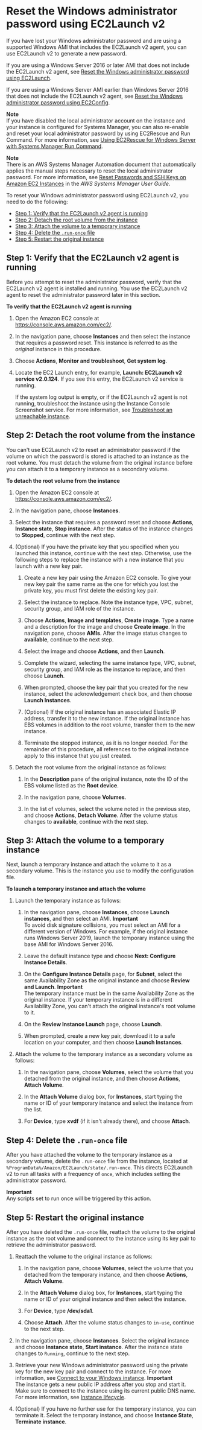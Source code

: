 # Reset the Windows administrator password using EC2Launch v2<a name="ResettingAdminPassword_EC2Launchv2"></a>

If you have lost your Windows administrator password and are using a supported Windows AMI that includes the EC2Launch v2 agent, you can use EC2Launch v2 to generate a new password\.

If you are using a Windows Server 2016 or later AMI that does not include the EC2Launch v2 agent, see [Reset the Windows administrator password using EC2Launch](ResettingAdminPassword_EC2Launch.md)\.

If you are using a Windows Server AMI earlier than Windows Server 2016 that does not include the EC2Launch v2 agent, see [Reset the Windows administrator password using EC2Config](ResettingAdminPassword_EC2Config.md)\.

**Note**  
If you have disabled the local administrator account on the instance and your instance is configured for Systems Manager, you can also re\-enable and reset your local administrator password by using EC2Rescue and Run Command\. For more information, see [Using EC2Rescue for Windows Server with Systems Manager Run Command](https://docs.aws.amazon.com/AWSEC2/latest/WindowsGuide/ec2rw-ssm.html)\.

**Note**  
There is an AWS Systems Manager Automation document that automatically applies the manual steps necessary to reset the local administrator password\. For more information, see [Reset Passwords and SSH Keys on Amazon EC2 Instances](https://docs.aws.amazon.com/systems-manager/latest/userguide/automation-ec2reset.html) in the *AWS Systems Manager User Guide*\.

To reset your Windows administrator password using EC2Launch v2, you need to do the following:
+ [Step 1: Verify that the EC2Launch v2 agent is running](#resetting-password-ec2launchv2-step1)
+ [Step 2: Detach the root volume from the instance](#resetting-password-ec2launchv2-step2)
+ [Step 3: Attach the volume to a temporary instance](#resetting-password-ec2launchv2-step3)
+ [Step 4: Delete the `.run-once` file](#resetting-password-ec2launchv2-step4)
+ [Step 5: Restart the original instance](#resetting-password-ec2launchv2-step5)

## Step 1: Verify that the EC2Launch v2 agent is running<a name="resetting-password-ec2launchv2-step1"></a>

Before you attempt to reset the administrator password, verify that the EC2Launch v2 agent is installed and running\. You use the EC2Launch v2 agent to reset the administrator password later in this section\.

**To verify that the EC2Launch v2 agent is running**

1. Open the Amazon EC2 console at [https://console\.aws\.amazon\.com/ec2/](https://console.aws.amazon.com/ec2/)\.

1. In the navigation pane, choose **Instances** and then select the instance that requires a password reset\. This instance is referred to as the *original* instance in this procedure\.

1. Choose **Actions**, **Monitor and troubleshoot**, **Get system log**\.

1. Locate the EC2 Launch entry, for example, **Launch: EC2Launch v2 service v2\.0\.124**\. If you see this entry, the EC2Launch v2 service is running\.

   If the system log output is empty, or if the EC2Launch v2 agent is not running, troubleshoot the instance using the Instance Console Screenshot service\. For more information, see [Troubleshoot an unreachable instance](screenshot-service.md)\.

## Step 2: Detach the root volume from the instance<a name="resetting-password-ec2launchv2-step2"></a>

You can't use EC2Launch v2 to reset an administrator password if the volume on which the password is stored is attached to an instance as the root volume\. You must detach the volume from the original instance before you can attach it to a temporary instance as a secondary volume\.

**To detach the root volume from the instance**

1. Open the Amazon EC2 console at [https://console\.aws\.amazon\.com/ec2/](https://console.aws.amazon.com/ec2/)\.

1. In the navigation pane, choose **Instances**\.

1. Select the instance that requires a password reset and choose **Actions**, **Instance state**, **Stop instance**\. After the status of the instance changes to **Stopped**, continue with the next step\.

1. \(Optional\) If you have the private key that you specified when you launched this instance, continue with the next step\. Otherwise, use the following steps to replace the instance with a new instance that you launch with a new key pair\.

   1. Create a new key pair using the Amazon EC2 console\. To give your new key pair the same name as the one for which you lost the private key, you must first delete the existing key pair\.

   1. Select the instance to replace\. Note the instance type, VPC, subnet, security group, and IAM role of the instance\.

   1. Choose **Actions**, **Image and templates**, **Create image**\. Type a name and a description for the image and choose **Create image**\. In the navigation pane, choose **AMIs**\. After the image status changes to **available**, continue to the next step\.

   1. Select the image and choose **Actions**, and then **Launch**\.

   1. Complete the wizard, selecting the same instance type, VPC, subnet, security group, and IAM role as the instance to replace, and then choose **Launch**\.

   1. When prompted, choose the key pair that you created for the new instance, select the acknowledgement check box, and then choose **Launch Instances**\.

   1. \(Optional\) If the original instance has an associated Elastic IP address, transfer it to the new instance\. If the original instance has EBS volumes in addition to the root volume, transfer them to the new instance\.

   1. Terminate the stopped instance, as it is no longer needed\. For the remainder of this procedure, all references to the original instance apply to this instance that you just created\.

1. Detach the root volume from the original instance as follows:

   1. In the **Description** pane of the original instance, note the ID of the EBS volume listed as the **Root device**\.

   1. In the navigation pane, choose **Volumes**\.

   1. In the list of volumes, select the volume noted in the previous step, and choose **Actions**, **Detach Volume**\. After the volume status changes to **available**, continue with the next step\.

## Step 3: Attach the volume to a temporary instance<a name="resetting-password-ec2launchv2-step3"></a>

Next, launch a temporary instance and attach the volume to it as a secondary volume\. This is the instance you use to modify the configuration file\.

**To launch a temporary instance and attach the volume**

1. Launch the temporary instance as follows:

   1. In the navigation pane, choose **Instances**, choose **Launch instances**, and then select an AMI\.
**Important**  
To avoid disk signature collisions, you must select an AMI for a different version of Windows\. For example, if the original instance runs Windows Server 2019, launch the temporary instance using the base AMI for Windows Server 2016\.

   1. Leave the default instance type and choose **Next: Configure Instance Details**\.

   1. On the **Configure Instance Details** page, for **Subnet**, select the same Availability Zone as the original instance and choose **Review and Launch**\.
**Important**  
The temporary instance must be in the same Availability Zone as the original instance\. If your temporary instance is in a different Availability Zone, you can't attach the original instance's root volume to it\.

   1. On the **Review Instance Launch** page, choose **Launch**\.

   1. When prompted, create a new key pair, download it to a safe location on your computer, and then choose **Launch Instances**\.

1. Attach the volume to the temporary instance as a secondary volume as follows:

   1. In the navigation pane, choose **Volumes**, select the volume that you detached from the original instance, and then choose **Actions**, **Attach Volume**\.

   1. In the **Attach Volume** dialog box, for **Instances**, start typing the name or ID of your temporary instance and select the instance from the list\.

   1. For **Device**, type **xvdf** \(if it isn't already there\), and choose **Attach**\.

## Step 4: Delete the `.run-once` file<a name="resetting-password-ec2launchv2-step4"></a>

After you have attached the volume to the temporary instance as a secondary volume, delete the `.run-once` file from the instance, located at `%ProgramData%/Amazon/EC2Launch/state/.run-once`\. This directs EC2Launch v2 to run all tasks with a frequency of `once`, which includes setting the administrator password\. 

**Important**  
Any scripts set to run once will be triggered by this action\.

## Step 5: Restart the original instance<a name="resetting-password-ec2launchv2-step5"></a>

After you have deleted the `.run-once` file, reattach the volume to the original instance as the root volume and connect to the instance using its key pair to retrieve the administrator password\.

1. Reattach the volume to the original instance as follows:

   1. In the navigation pane, choose **Volumes**, select the volume that you detached from the temporary instance, and then choose **Actions**, **Attach Volume**\.

   1. In the **Attach Volume** dialog box, for **Instances**, start typing the name or ID of your original instance and then select the instance\.

   1. For **Device**, type **/dev/sda1**\.

   1. Choose **Attach**\. After the volume status changes to `in-use`, continue to the next step\.

1. In the navigation pane, choose **Instances**\. Select the original instance and choose **Instance state**, **Start instance**\. After the instance state changes to `Running`, continue to the next step\.

1. Retrieve your new Windows administrator password using the private key for the new key pair and connect to the instance\. For more information, see [Connect to your Windows instance](connecting_to_windows_instance.md)\.
**Important**  
The instance gets a new public IP address after you stop and start it\. Make sure to connect to the instance using its current public DNS name\. For more information, see [Instance lifecycle](ec2-instance-lifecycle.md)\.

1. \(Optional\) If you have no further use for the temporary instance, you can terminate it\. Select the temporary instance, and choose **Instance State**, **Terminate instance**\.